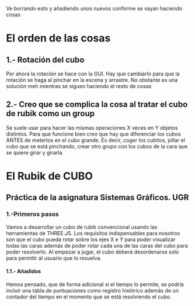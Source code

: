 Ve borrando esto y añadiendo unos nuevos conforme se vayan haciendo cosas
# El orden de las cosas
## 1.- Rotación del cubo
Por ahora la rotación se hace con la GUI. Hay que cambiarlo para que la rotación se haga al pinchar en la escena y arrastre. No obstante es una solución meh mientras se siguen haciendo el resto de cosas
## 2.- Creo que se complica la cosa al tratar el cubo de rubik como un group
Se suele usar para hacer las mismas operaciones X veces en Y objetos distintos. Para que funcione bien creo que hay que diferenciar los cubos ANTES de meterlos en el cubo grande. Es decir, coger los cubitos, pillar el cubo que se está pinchando, crear otro grupo con los cubos de la cara que se quiere girar y girarla.


















# El Rubik de CUBO
## Práctica de la asignatura Sistemas Gráficos. UGR

### 1.-Primeros pasos
Vamos a desarrollar un cubo de rubik convencional usando las herramientas de THREE.JS. Los requisitos indispensables para nosotros son que el cubo pueda rotar sobre los ejes X e Y para poder visualizar todas las caras además de poder rotar cada una de las caras del cubo para poder resolverlo. Al empezar a jugar, el cubo deberá desordenarse solo para permitir al usuario que lo resuelva.

#### 1.1.- Añadidos
Hemos pensado, que de forma adicional si el tiempo lo permite, se podría incluir una tabla de puntuaciones como registro histórico además de un contador del tiempo en el momento que se está resolviendo el cubo. 

